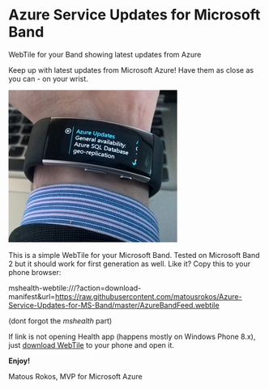 # Azure Service Updates for Microsoft Band
WebTile for your Band showing latest updates from Azure

Keep up with latest updates from Microsoft Azure! Have them as close as you can - on your wrist. 

![alt tag](https://github.com/matousrokos/Azure-Service-Updates-for-MS-Band/blob/master/Images/rsz_1rsz_wp_20151112_12_14_52_rich_2.jpg)


This is a simple WebTile for your Microsoft Band. Tested on Microsoft Band 2 but it should work for first generation as well.
Like it? Copy this to your phone browser:

mshealth-webtile:///?action=download-manifest&url=https://raw.githubusercontent.com/matousrokos/Azure-Service-Updates-for-MS-Band/master/AzureBandFeed.webtile

(dont forgot the *mshealth* part) 

If link is not opening Health app (happens mostly on Windows Phone 8.x), just [download WebTile](https://raw.githubusercontent.com/matousrokos/Azure-Service-Updates-for-MS-Band/master/AzureBandFeed.webtile) to your phone and open it.

**Enjoy!**


Matous Rokos, MVP for Microsoft Azure
